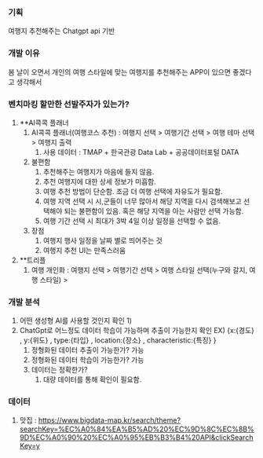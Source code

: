 ### 기획
여행지 추천해주는 Chatgpt api 기반 
### 개발 이유 
봄 날이 오면서 개인의 여행 스타일에 맞는 여행지를 추천해주는 APP이 있으면 좋겠다고 생각해서

### 벤치마킹 할만한 선발주자가 있는가?
1. **AI콕콕 플래너 
	1) AI콕콕 플래너(여행코스 추천) : 여행지 선택 > 여행기간 선택 > 여행 테마 선택 > 여행지 출력 
		1) 사용 데이터 : TMAP +  한국관광 Data Lab + 공공데이터포털 DATA 
	2) 불편함 
		1) 추천해주는 여행지가 마음에 들지 않음.
		2) 추천 여행지에 대한 상세 정보가 미흡함.
		3) 여행 추천 방법이 단순함. 조금 더 여행 선택에 자유도가 필요함.
		4) 여행 지역 선택 시 시,군들이 너무 많아서 해당 지역을 다시 검색해보고 선택해야 되는 불편함이 있음. 혹은 해당 지역을 아는 사람만 선택 가능함.
		5) 여행 기간 선택 시 최대가 3박 4일 이상 일정을 선택할 수 없음.
	3) 장점
		1)  여행지 행사 일정을 날짜 별로 띄어주는 것
		2)  여행지 추천 UI는 만족스러움 
2.  **트리플
	1) 여행 개인화 : 여행지 선택 > 여행기간 선택 > 여행 스타일 선택(누구와 갈지, 여행 스타일) >  

### 개발 분석
1. 어떤 생성형 AI를 사용할 것인지 확인
	1) 
1. ChatGpt로 어느정도 데이터 학습이 가능하며 추출이 가능한지 확인
	EX) {x:{경도} , y:{위도} , type:{타입} , location:{장소} , characteristic:{특징} }
	1) 정형화된 데이터 추출이 가능한가? 가능
	2) 정형화된 데이터 학습이 가능한가? 가능
	3) 데이터는 정확한가? 
		1) 대량 데이터를 통해 확인이 필요함.


### 데이터
1. 맛집 : https://www.bigdata-map.kr/search/theme?searchKey=%EC%A0%84%EA%B5%AD%20%EC%9D%8C%EC%8B%9D%EC%A0%90%20%EC%A0%95%EB%B3%B4%20API&clickSearchKey=y